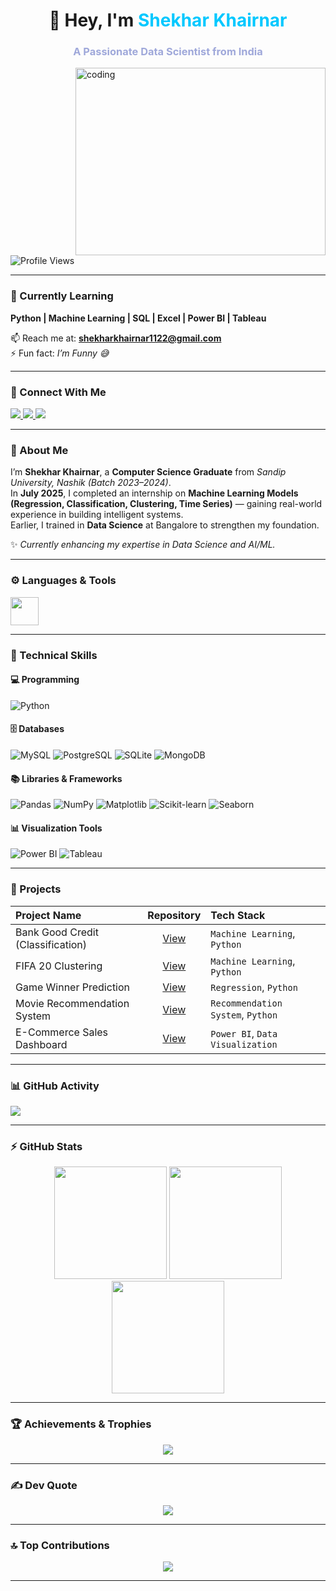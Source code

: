 <!-- 🌙 Modern Dark Theme GitHub Profile - Shekhar Khairnar -->

<h1 align="center">👋 Hey, I'm <span style="color:#00C8FF;">Shekhar Khairnar</span></h1>
<h3 align="center" style="color:#9FA8DA;">A Passionate Data Scientist from India</h3>

<img align="right" alt="coding" height="300" width="400" src="https://user-images.githubusercontent.com/74038190/219923823-bf1ce878-c6b8-4faa-be07-93e6b1006521.gif">

<p align="left"> 
  <img src="https://komarev.com/ghpvc/?username=Shekhar3130&label=Profile%20Views&color=00C8FF&style=flat-square" alt="Profile Views" />
</p>

---

### 🌱 Currently Learning  
**Python | Machine Learning | SQL | Excel | Power BI | Tableau**

📫 Reach me at: **shekharkhairnar1122@gmail.com**  
⚡ Fun fact: *I’m Funny 😅*

---

### 🤝 Connect With Me  
<p align="left">
  <a href="https://www.linkedin.com/in/shekhar-khairnar-8a4a31191" target="blank">
    <img src="https://img.shields.io/badge/LinkedIn-0A66C2?style=for-the-badge&logo=linkedin&logoColor=white"/>
  </a>
  <a href="https://www.instagram.com/s.s.khairnar_18?igsh=aGk2eG5zeTdwcjEz" target="blank">
    <img src="https://img.shields.io/badge/Instagram-E4405F?style=for-the-badge&logo=instagram&logoColor=white"/>
  </a>
  <a href="https://github.com/Shekhar3130/Resume" target="blank">
    <img src="https://img.shields.io/badge/📄_Resume-24292F?style=for-the-badge&logo=github&logoColor=00C8FF"/>
  </a>
</p>

---

### 🧠 About Me  
I’m **Shekhar Khairnar**, a **Computer Science Graduate** from *Sandip University, Nashik (Batch 2023–2024)*.  
In **July 2025**, I completed an internship on **Machine Learning Models (Regression, Classification, Clustering, Time Series)** — gaining real-world experience in building intelligent systems.  
Earlier, I trained in **Data Science** at Bangalore to strengthen my foundation.

✨ *Currently enhancing my expertise in Data Science and AI/ML.*

---

### ⚙️ Languages & Tools  
<p align="left">
  <img src="https://skillicons.dev/icons?i=python,mysql,git,html,css,vscode" height="45"/>
</p>

---

### 🚀 Technical Skills  
#### 💻 Programming  
![Python](https://img.shields.io/badge/Python-0A66C2?style=for-the-badge&logo=python&logoColor=white)

#### 🗄️ Databases  
![MySQL](https://img.shields.io/badge/MySQL-00758F?style=for-the-badge&logo=mysql&logoColor=white)
![PostgreSQL](https://img.shields.io/badge/PostgreSQL-336791?style=for-the-badge&logo=postgresql&logoColor=white)
![SQLite](https://img.shields.io/badge/SQLite-07405E?style=for-the-badge&logo=sqlite&logoColor=white)
![MongoDB](https://img.shields.io/badge/MongoDB-00C853?style=for-the-badge&logo=mongodb&logoColor=white)

#### 📚 Libraries & Frameworks  
![Pandas](https://img.shields.io/badge/Pandas-130754?style=for-the-badge&logo=pandas&logoColor=white)
![NumPy](https://img.shields.io/badge/Numpy-013243?style=for-the-badge&logo=numpy&logoColor=white)
![Matplotlib](https://img.shields.io/badge/Matplotlib-20232A?style=for-the-badge&logo=plotly&logoColor=00C8FF)
![Scikit-learn](https://img.shields.io/badge/Scikit_learn-F7931E?style=for-the-badge&logo=scikit-learn&logoColor=white)
![Seaborn](https://img.shields.io/badge/Seaborn-4C9A2A?style=for-the-badge&logo=python&logoColor=white)

#### 📊 Visualization Tools  
![Power BI](https://img.shields.io/badge/Power_BI-F2C811?style=for-the-badge&logo=powerbi&logoColor=black)
![Tableau](https://img.shields.io/badge/Tableau-005571?style=for-the-badge&logo=tableau&logoColor=white)

---

### 🧩 Projects  
| **Project Name** | **Repository** | **Tech Stack** |
|:------------------|:---------------:|:----------------|
| Bank Good Credit (Classification) | [View]() | `Machine Learning`, `Python` |
| FIFA 20 Clustering | [View](https://github.com/Shekhar3130/Fifa-20-Clustering) | `Machine Learning`, `Python` |
| Game Winner Prediction | [View](https://github.com/Shekhar3130/Game-Winner-Prediction) | `Regression`, `Python` |
| Movie Recommendation System | [View](https://github.com/Shekhar3130/Movie-Recommendation-System-Machine_Learning) | `Recommendation System`, `Python` |
| E-Commerce Sales Dashboard | [View](https://github.com/Shekhar3130/Analysis-E-Commerce-Sales-Data-Created-Interactive-Dashboard-Using-Power-BI) | `Power BI`, `Data Visualization` |

---

### 📊 GitHub Activity  
<img src="https://github-readme-activity-graph.vercel.app/graph?username=Shekhar3130&bg_color=0D1117&color=00C8FF&line=0A66C2&point=ffffff&area=true&hide_border=true" />

---

### ⚡ GitHub Stats  
<div align="center">
  <img height="180em" src="https://github-readme-stats.vercel.app/api?username=Shekhar3130&show_icons=true&theme=tokyonight" />
  <img height="180em" src="https://github-readme-stats.vercel.app/api/top-langs/?username=Shekhar3130&layout=compact&theme=tokyonight" />
  <img height="180em" src="https://github-readme-streak-stats.herokuapp.com/?user=Shekhar3130&theme=tokyonight" />
</div>

---

### 🏆 Achievements & Trophies  
<p align="center">
  <img src="https://github-profile-trophy.vercel.app/?username=Shekhar3130&theme=onedark&no-frame=true&margin-w=8" />
</p>

---

### ✍️ Dev Quote  
<p align="center">
  <img src="https://quotes-github-readme.vercel.app/api?type=horizontal&theme=tokyonight" />
</p>

---

### 🔝 Top Contributions  
<p align="center">
  <img src="https://github-contributor-stats.vercel.app/api?username=Shekhar3130&limit=5&theme=tokyonight&combine_all_yearly_contributions=true" />
</p>

---
